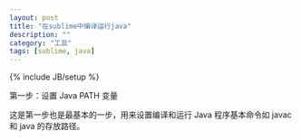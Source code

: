 ```yaml
---
layout: post
title: "在sublime中编译运行java"
description: ""
category: "工具"
tags: [sublime, java]
---
```

{% include JB/setup %}

第一步：设置 Java PATH 变量

这是第一步也是最基本的一步，用来设置编译和运行 Java 程序基本命令如 javac 和 java 的存放路径。